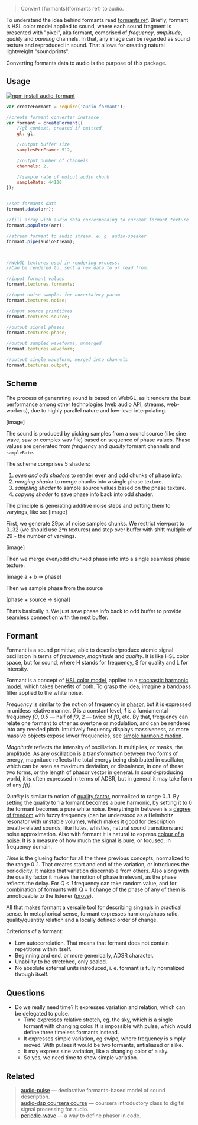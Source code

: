 > Convert [formants](formants ref) to audio.

To understand the idea behind formants read [formants ref](). Briefly, formant is HSL color model applied to sound, where each sound fragment is presented with "pixel", aka formant, comprised of _frequency_, _amplitude_, _quality_ and _panning_ channels. In that, any image can be regarded as sound texture and reproduced in sound. That allows for creating natural lightweight "soundprints".

Converting formants data to audio is the purpose of this package.

## Usage

[![npm install audio-formant](https://nodei.co/npm/audio-formant.png?mini=true)](https://npmjs.org/package/audio-formant/)

```js
var createFormant = require('audio-formant');

//create formant converter instance
var formant = createFormant({
	//gl context, created if omitted
	gl: gl,

	//output buffer size
	samplesPerFrame: 512,

	//output number of channels
	channels: 2,

	//sample rate of output audio chunk
	sampleRate: 44100
});


//set formants data
formant.data(arr);

//fill array with audio data corresponding to current formant texture
formant.populate(arr);

//stream formant to audio stream, e. g. audio-speaker
formant.pipe(audioStream);



//WebGL textures used in rendering process.
//Can be rendered to, sent a new data to or read from.

//input formant values
formant.textures.formants;

//input noise samples for uncertainty param
formant.textures.noise;

//input source primitives
formant.textures.source;

//output signal phases
formant.textures.phase;

//output sampled waveforms, unmerged
formant.textures.waveform;

//output single waveform, merged into channels
formant.textures.output;
```


## Scheme

The process of generating sound is based on WebGL, as it renders the best performance among other technologies (web audio API, streams, web-workers), due to highly parallel nature and low-level interpolating.

[image]

The sound is produced by picking samples from a sound source (like sine wave, saw or complex wav file) based on sequence of phase values. Phase values are generated from _frequency_ and _quality_ formant channels and `sampleRate`.

The scheme comprises 5 shaders:

1. _even and odd shaders_ to render even and odd chunks of phase info.
2. _merging shader_ to merge chunks into a single phase texture.
3. _sampling shader_ to sample source values based on the phase texture.
4. _copying shader_ to save phase info back into odd shader.

The principle is generating additive noise steps and putting them to varyings, like so:
[image]

First, we generate 29px of noise samples chunks. We restrict viewport to 0..32 (we should use 2^n textures) and step over buffer with shift multiple of 29 - the number of varyings.

[image]

Then we merge even/odd chunked phase info into a single seamless phase texture.

[image a + b → phase]

Then we sample phase from the source

[phase + source → signal]

That’s basically it. We just save phase info back to odd buffer to provide seamless connection with the next buffer.




## Formant

Formant is a sound primitive, able to describe/produce atomic signal oscillation in terms of _frequency_, _magnitude_ and _quality_. It is like HSL color space, but for sound, where H stands for frequency, S for quality and L for intensity.

Formant is a concept of [HSL color model](), applied to a [stochastic harmonic model](), which takes benefits of both. To grasp the idea, imagine a bandpass filter applied to the white noise.

_Frequency_ is similar to the notion of frequency in [phasor](https://en.wikipedia.org/wiki/Phasor), but it is expressed in unitless relative manner. _0_ is a constant level, _1_ is a fundamental frequency _f0_, _0.5_ — half of _f0_, 2 — twice of _f0_, etc. By that, frequency can relate one formant to other as overtone or modulation, and can be rendered into any needed pitch. Intuitively frequency displays massiveness, as more massive objects expose lower frequencies, see [simple harmonic motion](https://en.wikipedia.org/wiki/Simple_harmonic_motion).

_Magnitude_ reflects the intensity of oscillation. It multiplies, or masks, the amplitude. As any oscillation is a transformation between two forms of energy, magnitude reflects the total energy being distributed in oscillator, which can be seen as maximum deviation, or disbalance, in one of these two forms, or the length of phasor vector in general. In sound-producing world, it is often expressed in terms of ADSR, but in general it may take form of any _f(t)_.

_Quality_ is similar to notion of [quality factor](https://en.wikipedia.org/wiki/Q_factor), normalized to range 0..1. By setting the quality to 1 a formant becomes a pure harmonic, by setting it to 0 the formant becomes a pure white noise. Everything in between is a [degree of freedom](https://en.wikipedia.org/wiki/Degrees_of_freedom_(mechanics)) with fuzzy frequency (can be understood as a Helmholtz resonator with unstable volume), which makes it good for description breath-related sounds, like flutes, whistles, natural sound transitions and noise approximation. Also with formant it is natural to express [colour of a noise](). It is a measure of how much the signal is pure, or focused, in frequency domain.

_Time_ is the glueing factor for all the three previous concepts, normalized to the range 0..1. That creates start and end of the variation, or introduces the periodicity. It makes that variation discernable from others. Also along with the quality factor it makes the notion of phase irrelevant, as the phase reflects the delay. For _Q < 1_ frequency can take random value, and for combination of formants with Q = 1 change of the phase of any of them is unnoticeable to the listener ([prove]()).

All that makes formant a versaile tool for describing singnals in practical sense.
In metaphorical sense, formant expresses harmony/chaos ratio, quality/quantity relation and a locally defined order of change.

Criterions of a formant:

* Low autocorrelation. That means that formant does not contain repetitions within itself.
* Beginning and end, or more generically, ADSR character.
* Unability to be stretched, only scaled.
* No absolute external units introduced, i. e. formant is fully normalized through itself.


## Questions

* Do we really need time? It expresses variation and relation, which can be delegated to pulse.
	* Time expresses relative stretch, eg. the sky, which is a single formant with changing color. It is impossible with pulse, which would define three timeless formants instead.
	* It expresses simple variation, eg swipe, where frequency is simply moved. With pulses it would be two formants, antialiased or alike.
	* It may express sine variation, like a changing color of a sky.
	* So yes, we need time to show simple variation.


## Related

> [audio-pulse](https://npmjs.org/package/audio-pulse) — declarative formants-based model of sound description.<br/>
> [audio-dsp coursera course](https://class.coursera.org/audio-002/wiki/week7) — coursera introductory class to digital signal processing for audio.<br/>
> [periodic-wave](https://webaudio.github.io/web-audio-api/#the-periodicwave-interface) — a way to define phasor in code.